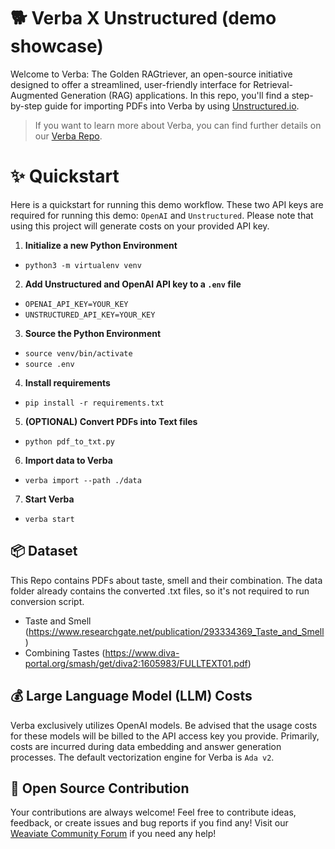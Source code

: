 # 🐕 Verba X Unstructured (demo showcase)

Welcome to Verba: The Golden RAGtriever, an open-source initiative designed to offer a streamlined, user-friendly interface for Retrieval-Augmented Generation (RAG) applications. In this repo, you'll find a step-by-step guide for importing PDFs into Verba by using [Unstructured.io](https://unstructured.io/).

> If you want to learn more about Verba, you can find further details on our [Verba Repo](https://github.com/weaviate/Verba).

# ✨ Quickstart

Here is a quickstart for running this demo workflow. These two API keys are required for running this demo: `OpenAI` and `Unstructured`. 
Please note that using this project will generate costs on your provided API key.

1. **Initialize a new Python Environment**
- ```python3 -m virtualenv venv```

2. **Add Unstructured and OpenAI API key to a `.env` file**
- ```OPENAI_API_KEY=YOUR_KEY```
- ```UNSTRUCTURED_API_KEY=YOUR_KEY```

3. **Source the Python Environment**
- ```source venv/bin/activate```
- ```source .env```

4. **Install requirements**
- ```pip install -r requirements.txt```

5. **(OPTIONAL) Convert PDFs into Text files**
- ```python pdf_to_txt.py```

6. **Import data to Verba**
- ```verba import --path ./data```

7. **Start Verba**
- ```verba start```

## 📦 Dataset

This Repo contains PDFs about taste, smell and their combination. The data folder already contains the converted .txt files, so it's not required to run conversion script.

- Taste and Smell (https://www.researchgate.net/publication/293334369_Taste_and_Smell)
- Combining Tastes (https://www.diva-portal.org/smash/get/diva2:1605983/FULLTEXT01.pdf)

## 💰 Large Language Model (LLM) Costs

Verba exclusively utilizes OpenAI models. Be advised that the usage costs for these models will be billed to the API access key you provide. Primarily, costs are incurred during data embedding and answer generation processes. The default vectorization engine for Verba is `Ada v2`.

## 💖 Open Source Contribution

Your contributions are always welcome! Feel free to contribute ideas, feedback, or create issues and bug reports if you find any! Visit our [Weaviate Community Forum](https://forum.weaviate.io/) if you need any help!
